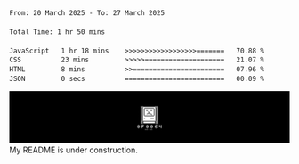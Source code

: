 <!--START_SECTION:waka-->

```txt
From: 20 March 2025 - To: 27 March 2025

Total Time: 1 hr 50 mins

JavaScript   1 hr 18 mins    >>>>>>>>>>>>>>>>>>=======   70.88 %
CSS          23 mins         >>>>>====================   21.07 %
HTML         8 mins          >>=======================   07.96 %
JSON         0 secs          =========================   00.09 %
```

<!--END_SECTION:waka-->

<img src="https://raw.githubusercontent.com/n3xta/image-hosting/main/img/202411032331174.png"/>
My README is under construction. 
